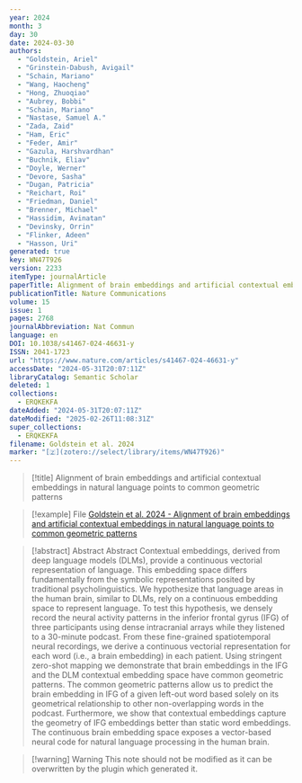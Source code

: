 ```yaml
---
year: 2024
month: 3
day: 30
date: 2024-03-30
authors:
  - "Goldstein, Ariel"
  - "Grinstein-Dabush, Avigail"
  - "Schain, Mariano"
  - "Wang, Haocheng"
  - "Hong, Zhuoqiao"
  - "Aubrey, Bobbi"
  - "Schain, Mariano"
  - "Nastase, Samuel A."
  - "Zada, Zaid"
  - "Ham, Eric"
  - "Feder, Amir"
  - "Gazula, Harshvardhan"
  - "Buchnik, Eliav"
  - "Doyle, Werner"
  - "Devore, Sasha"
  - "Dugan, Patricia"
  - "Reichart, Roi"
  - "Friedman, Daniel"
  - "Brenner, Michael"
  - "Hassidim, Avinatan"
  - "Devinsky, Orrin"
  - "Flinker, Adeen"
  - "Hasson, Uri"
generated: true
key: WN47T926
version: 2233
itemType: journalArticle
paperTitle: Alignment of brain embeddings and artificial contextual embeddings in natural language points to common geometric patterns
publicationTitle: Nature Communications
volume: 15
issue: 1
pages: 2768
journalAbbreviation: Nat Commun
language: en
DOI: 10.1038/s41467-024-46631-y
ISSN: 2041-1723
url: "https://www.nature.com/articles/s41467-024-46631-y"
accessDate: "2024-05-31T20:07:11Z"
libraryCatalog: Semantic Scholar
deleted: 1
collections:
  - ERQKEKFA
dateAdded: "2024-05-31T20:07:11Z"
dateModified: "2025-02-26T11:08:31Z"
super_collections:
  - ERQKEKFA
filename: Goldstein et al. 2024
marker: "[🇿](zotero://select/library/items/WN47T926)"
---
```


> [!title] Alignment of brain embeddings and artificial contextual embeddings in natural language points to common geometric patterns

> [!example] File
> [Goldstein et al. 2024 - Alignment of brain embeddings and artificial contextual embeddings in natural language points to common geometric patterns](/Papers/PDFs/Goldstein%20et%20al.%202024%20-%20Alignment%20of%20brain%20embeddings%20and%20artificial%20contextual%20embeddings%20in%20natural%20language%20points%20to%20common%20geometric%20patterns.pdf)

> [!abstract] Abstract
> Abstract
>             Contextual embeddings, derived from deep language models (DLMs), provide a continuous vectorial representation of language. This embedding space differs fundamentally from the symbolic representations posited by traditional psycholinguistics. We hypothesize that language areas in the human brain, similar to DLMs, rely on a continuous embedding space to represent language. To test this hypothesis, we densely record the neural activity patterns in the inferior frontal gyrus (IFG) of three participants using dense intracranial arrays while they listened to a 30-minute podcast. From these fine-grained spatiotemporal neural recordings, we derive a continuous vectorial representation for each word (i.e., a brain embedding) in each patient. Using stringent zero-shot mapping we demonstrate that brain embeddings in the IFG and the DLM contextual embedding space have common geometric patterns. The common geometric patterns allow us to predict the brain embedding in IFG of a given left-out word based solely on its geometrical relationship to other non-overlapping words in the podcast. Furthermore, we show that contextual embeddings capture the geometry of IFG embeddings better than static word embeddings. The continuous brain embedding space exposes a vector-based neural code for natural language processing in the human brain.

>[!warning] Warning
> This note should not be modified as it can be overwritten by the plugin which generated it.


